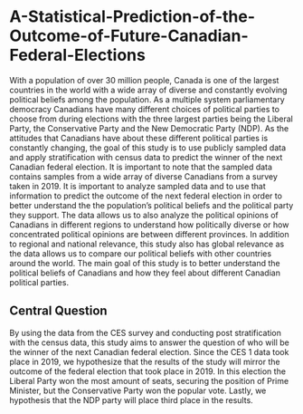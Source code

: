 # A-Statistical-Prediction-of-the-Outcome-of-Future-Canadian-Federal-Elections

With a population of over 30 million people, Canada is one of the largest countries in the world with
a wide array of diverse and constantly evolving political beliefs among the population. As a multiple
system parliamentary democracy Canadians have many different choices of political parties to choose from
during elections with the three largest parties being the Liberal Party, the Conservative Party and the New
Democratic Party (NDP). As the attitudes that Canadians have about these different political parties is
constantly changing, the goal of this study is to use publicly sampled data and apply stratification with
census data to predict the winner of the next Canadian federal election. It is important to note that the
sampled data contains samples from a wide array of diverse Canadians from a survey taken in 2019.
It is important to analyze sampled data and to use that information to predict the outcome of the next
federal election in order to better understand the the population’s political beliefs and the political party
they support. The data allows us to also analyze the political opinions of Canadians in different regions to
understand how politically diverse or how concentrated political opinions are between different provinces.
In addition to regional and national relevance, this study also has global relevance as the data allows us to
compare our political beliefs with other countries around the world. The main goal of this study is to better
understand the political beliefs of Canadians and how they feel about different Canadian political parties.

## Central Question

By using the data from the CES survey and conducting post stratification with the census data, this study
aims to answer the question of who will be the winner of the next Canadian federal election. Since the CES
1 data took place in 2019, we hypothesize that the results of the study will mirror the outcome of the federal
election that took place in 2019. In this election the Liberal Party won the most amount of seats, securing
the position of Prime Minister, but the Conservative Party won the popular vote. Lastly, we hypothesis that
the NDP party will place third place in the results.
